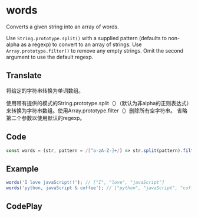 # words

Converts a given string into an array of words.

Use `String.prototype.split()` with a supplied pattern (defaults to non-alpha as a regexp) to convert to an array of strings. Use `Array.prototype.filter()` to remove any empty strings.
Omit the second argument to use the default regexp.

## Translate

将给定的字符串转换为单词数组。

使用带有提供的模式的String.prototype.split（）（默认为非alpha的正则表达式）来转换为字符串数组。使用Array.prototype.filter（）删除所有空字符串。
省略第二个参数以使用默认的regexp。

## Code

```js
const words = (str, pattern = /[^a-zA-Z-]+/) => str.split(pattern).filter(Boolean);
```

## Example

```js
words('I love javaScript!!'); // ["I", "love", "javaScript"]
words('python, javaScript & coffee'); // ["python", "javaScript", "coffee"]
```

## CodePlay

<template>
  <code-play codeplay-id="" />
</template>

